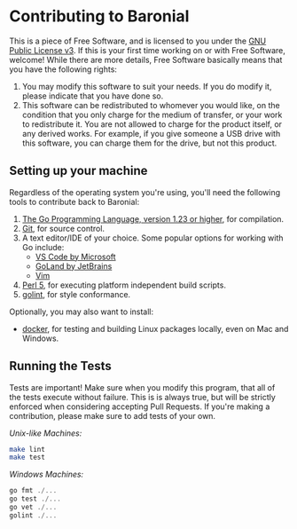 # Contributing to Baronial

This is a piece of Free Software, and is licensed to you under the [GNU Public License v3](./LICENSE). If this is your
first time working on or with Free Software, welcome! While there are more details, Free Software basically means that
you have the following rights:
1. You may modify this software to suit your needs. If you do modify it, please indicate that you have done so.
1. This software can be redistributed to whomever you would like, on the condition that you only charge for the medium
of transfer, or your work to redistribute it. You are not allowed to charge for the product itself, or any derived 
works. For example, if you give someone a USB drive with this software, you can charge them for the drive, but not this
product.

## Setting up your machine

Regardless of the operating system you're using, you'll need the following tools to contribute back to Baronial:
1. [The Go Programming Language, version 1.23 or higher](https://golang.org/dl), for compilation.
1. [Git](https://git-scm.org), for source control.
1. A text editor/IDE of your choice. Some popular options for working with Go include:
	- [VS Code by Microsoft](https://code.visualstudio.com)
	- [GoLand by JetBrains](https://www.jetbrains.com/go/)
	- [Vim](https://www.vim.org)
1. [Perl 5](https://www.perl.org/get.html), for executing platform independent build scripts.
1. [golint](https://github.com/golang/lint), for style conformance.

Optionally, you may also want to install:
- [docker](https://www.docker.com/get-started), for testing and building Linux packages locally, even on Mac and Windows.

## Running the Tests

Tests are important! Make sure when you modify this program, that all of the tests execute without failure. This is
is always true, but will be strictly enforced when considering accepting Pull Requests. If you're making a contribution,
please make sure to add tests of your own.

_Unix-like Machines:_

``` bash
make lint
make test
``` 

_Windows Machines:_
``` PowerShell
go fmt ./...
go test ./...
go vet ./...
golint ./...
```
